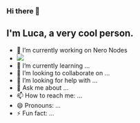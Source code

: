 ### Hi there 👋
## I'm Luca, a very cool person.

- 🔭 I’m currently working on Nero Nodes
- ![](https://img.shields.io/website?down_color=lightgrey&down_message=offline&up_color=green&up_message=online&url=https%3A%2F%2Fclient.neronodes.net)
- 🌱 I’m currently learning ...
- 👯 I’m looking to collaborate on ...
- 🤔 I’m looking for help with ...
- 💬 Ask me about ...
- 📫 How to reach me: ...
- 😄 Pronouns: ...
- ⚡ Fun fact: ...

<!-- Resources -->
<!-- Icons: https://simpleicons.org/ -->
<!-- GitHub Stats: https://github.com/anuraghazra/github-readme-stats -->
<!-- Emojis: https://emojipedia.org/emoji/ -->
<!-- HTML Emojis: https://www.fileformat.info/index.htm -->
<!-- Shields: https://shields.io/ -->
<!-- Awesome GitHub Profile README: https://github.com/abhisheknaiidu/awesome-github-profile-readme -->
